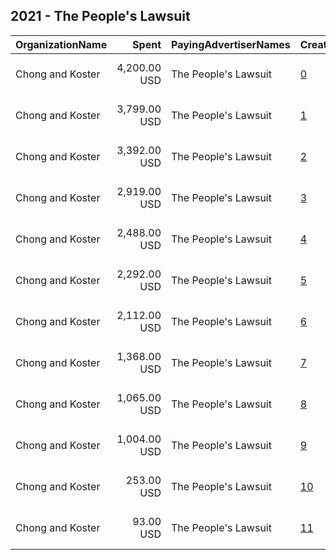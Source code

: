 ## 2021 - The People's Lawsuit 
|OrganizationName|Spent|PayingAdvertiserNames|CreativeUrls|Impressions|Genders|AgeBrackets|CountryCodes|BillingAddresses|CandidateBallotInformation|
|:---|---:|:---|:---|---:|:---|:---|:---|:---|:---|
|Chong and Koster|4,200.00 USD|The People's Lawsuit|[0](https://www.snap.com/political-ads/asset/efd57cf291cbf878b38412ab19eace164f19191a998c0b2bbc1f06df68fc97f0?mediaType=png)|1,541,131||18-29|united states|"1640 Rhode Island Ave. NW, Suite 600,Washington,20036,US"||
|Chong and Koster|3,799.00 USD|The People's Lawsuit|[1](https://www.snap.com/political-ads/asset/10612441240ef6dc7f5fe13cfd1a8b314b827a46d4de4b2d735a24ac3e81071e?mediaType=png)|1,090,942||18-29|united states|"1640 Rhode Island Ave. NW, Suite 600,Washington,20036,US"||
|Chong and Koster|3,392.00 USD|The People's Lawsuit|[2](https://www.snap.com/political-ads/asset/0194e744948dd579dd69521b87429e4fcaa42cbbcc780760b11582c2420dd25e?mediaType=png)|1,221,378||18-29|united states|"1640 Rhode Island Ave. NW, Suite 600,Washington,20036,US"||
|Chong and Koster|2,919.00 USD|The People's Lawsuit|[3](https://www.snap.com/political-ads/asset/7d93e70ac55b7b6dae6d49e10b8b9f6661b42ddc4cbbb25647225ae8a0173df9?mediaType=png)|1,026,274||18-29|united states|"1640 Rhode Island Ave. NW, Suite 600,Washington,20036,US"||
|Chong and Koster|2,488.00 USD|The People's Lawsuit|[4](https://www.snap.com/political-ads/asset/8c660d12b5150e4ff4591811b41aeb68add2642f48804af855660cd3522b1e31?mediaType=png)|720,463||18-29|united states|"1640 Rhode Island Ave. NW, Suite 600,Washington,20036,US"||
|Chong and Koster|2,292.00 USD|The People's Lawsuit|[5](https://www.snap.com/political-ads/asset/91a1d1574ac0e57d21289304c00ed031c294e3825111c36f1659644306f5c84c?mediaType=png)|526,488||18-29|united states|"1640 Rhode Island Ave. NW, Suite 600,Washington,20036,US"||
|Chong and Koster|2,112.00 USD|The People's Lawsuit|[6](https://www.snap.com/political-ads/asset/086d28c7cfa20b16d593ee5ab996221330b2941aa8d99f94a9834afb3a2ebd4c?mediaType=png)|762,454||18-29|united states|"1640 Rhode Island Ave. NW, Suite 600,Washington,20036,US"||
|Chong and Koster|1,368.00 USD|The People's Lawsuit|[7](https://www.snap.com/political-ads/asset/dab11c2f5f6593b0505f4ab10ff3cedf097a9482ffe229ef7ef3581521b59d96?mediaType=png)|374,036||18-29|united states|"1640 Rhode Island Ave. NW, Suite 600,Washington,20036,US"||
|Chong and Koster|1,065.00 USD|The People's Lawsuit|[8](https://www.snap.com/political-ads/asset/fc7566843234a181c138956985b3eb877dbd41dafd9a3257e117145b2da6c596?mediaType=png)|275,223||18-29|united states|"1640 Rhode Island Ave. NW, Suite 600,Washington,20036,US"||
|Chong and Koster|1,004.00 USD|The People's Lawsuit|[9](https://www.snap.com/political-ads/asset/1ddbb2bbf2654dea2e3da1baa145bb53ab243f93e397a3bd6a8a569a5afc1266?mediaType=png)|258,995||18-29|united states|"1640 Rhode Island Ave. NW, Suite 600,Washington,20036,US"||
|Chong and Koster|253.00 USD|The People's Lawsuit|[10](https://www.snap.com/political-ads/asset/74eb84252f6b12cbf65d55fa323ee281b2e733ea15bd9fccbd3e4ca20a748cf5?mediaType=png)|59,497||18-29|united states|"1640 Rhode Island Ave. NW, Suite 600,Washington,20036,US"||
|Chong and Koster|93.00 USD|The People's Lawsuit|[11](https://www.snap.com/political-ads/asset/864e69ff3bf494c45470fa481c8092ff8d749bf7fb5816b910b71ce746c6701a?mediaType=png)|20,559||18-29|united states|"1640 Rhode Island Ave. NW, Suite 600,Washington,20036,US"||
